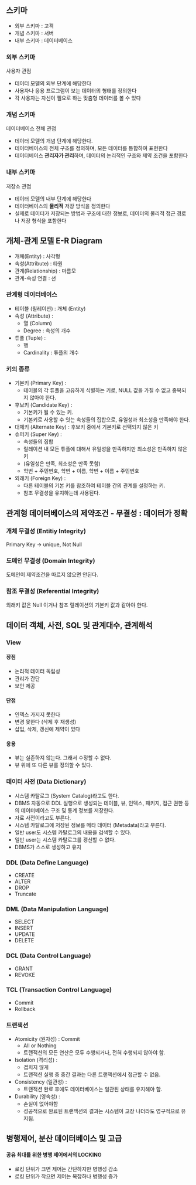 ## 스키마
- 외부 스키마 : 고객
- 개념 스키마 : 서버
- 내부 스키마 : 데이터베이스

### 외부 스키마
사용자 관점
- 데이터 모델의 외부 단계에 해당한다
- 사용자나 응용 프로그램이 보는 데이터의 형태를 정의한다
- 각 사용자는 자신이 필요로 하는 맞춤형 데이터를 볼 수 있다
### 개념 스키마
데이터베이스 전체 관점
- 데이터 모델의 개념 단계에 해당한다.
- 데이터베이스의 전체 구조를 정의하며, 모든 데이터를 통합하여 표현한다
- 데이터베이스 **관리자가 관리**하며, 데이터의 논리적인 구조와 제약 조건을 포함한다
### 내부 스키마
저장소 관점
- 데이터 모델의 내부 단계에 해당한다
- 데이터베이스의 **물리적** 저장 방식을 정의한다
- 실제로 데이터가 저장되는 방법과 구조에 대한 정보로, 데이터의 물리적 접근 경로나 저장 형식을 포함한다

## 개체-관계 모델 E-R Diagram
- 개체(Entity) : 사각형
- 속성(Attribute) : 타원
- 관계(Relationship) : 마름모
- 관계-속성 연결 : 선

### 관계형 데이터베이스
- 테이블 (릴레이션) : 개체 (Entity)
- 속성 (Attribute) : 
	- 열 (Column)
	- Degree : 속성의 개수
- 튜플 (Tuple) : 
	- 행
	- Cardinality : 튜플의 개수

### 키의 종류
- 기본키 (Primary Key) :
	- 테이블의 각 튜플을 고유하게 식별하는 키로, NULL 값을 가질 수 없고 중복되지 않아야 한다.
- 후보키 (Candidate Key) : 
	- 기본키가 될 수 있는 키.
	- 기본키로 사용할 수 잇는 속성들의 집합으로, 유일성과 최소성을 만족해야 한다.
- 대체키 (Alternate Key) : 후보키 중에서 기본키로 선택되지 않은 키
- 슈퍼키 (Super Key) : 
	- 속성들의 집합
	- 릴레이션 내 모든 튜플에 대해서 유일성을 만족하지만 최소성은 만족하지 않은 키 
	- (유일성은 만족, 최소성은 만족 못함)
	- 학번 + 주민번호, 학번 + 이름, 학번 + 이름 + 주민번호
- 외래키 (Foreign Key) :
	- 다른 테이블의 기본 키를 참조하여 테이블 간의 관계를 설정하는 키.
	- 참조 무결성을 유지하는데 사용된다.

## 관계형 데이터베이스의 제약조건 - 무결성 : 데이터가 정확
### 개체 무결성 (Entitiy Integrity)
Primary Key \-\> unique, Not Null

### 도메인 무결성 (Domain Integrity)
도메인이 제약조건을 따르지 않으면 안된다.

### 참조 무결성 (Referential Integrity)
외래키 값은 Null 이거나 참조 릴레이션의 기본키 값과 같아야 한다.


## 데이터 객체, 사전, SQL 및 관계대수, 관계해석
### View
#### 장점
- 논리적 데이터 독립성
- 관리가 간단
- 보안 제공
#### 단점
- 인덱스 가지지 못한다
- 변경 못한다 (삭제 후 재생성)
- 삽입, 삭제, 갱신에 제약이 있다
#### 응용
- 뷰는 실존하지 않는다. 그래서 수정할 수 없다.
- 뷰 위에 또 다른 뷰를 정의할 수 있다.


### 데이터 사전 (Data Dictionary)
- 시스템 카탈로그 (System Catalog)라고도 한다.
- DBMS 자동으로 DDL 실행으로 생성되는 테이블, 뷰, 인덱스, 패키지, 접근 권한 등의 데이터베이스 구조 및 통계 정보를 저장한다.
- 자료 사전이라고도 부른다.
- 시스템 카탈로그에 저장된 정보를 메타 데이터 (Metadata)라고 부른다.
- 일반 user도 시스템 카탈로그의 내용을 검색할 수 있다.
- 일반 user는 시스템 카탈로그를 갱신할 수 없다.
- DBMS가 스스로 생성하고 유지

### DDL (Data Define Language)
- CREATE
- ALTER
- DROP
- Truncate

### DML (Data Manipulation Language)
- SELECT
- INSERT
- UPDATE
- DELETE

### DCL (Data Control Language)
- GRANT
- REVOKE

### TCL (Transaction Control Language)
- Commit
- Rollback

### 트랜잭션
- Atomicity (원자성) : Commit
	- All or Nothing
	- 트랜잭션의 모든 연산은 모두 수행되거나, 전혀 수행되지 않아야 함.
- Isolation (격리성) :
	- 겹치지 않게
	- 트랜잭션 실행 중 중간 결과는 다른 트랜잭션에서 접근할 수 없음.
- Consistency (일관성) :
	- 트랜잭션 완료 후에도 데이터베이스는 일관된 상태를 유지해야 함.
- Durability (영속성) :
	- 손실이 없어야함
	- 성공적으로 완료된 트랜잭션의 결과는 시스템이 고장 나더라도 영구적으로 유지됨.

## 병행제어, 분산 데이터베이스 및 고급

#### 공유 최대를 위한 병행 제어에서의 LOCKING
- 로킹 단위가 크면 제어는 간단하지만 병행성 감소
- 로킹 단위가 작으면 제어는 복잡하나 병행성 증가
